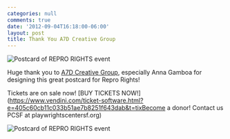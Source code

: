 ```yaml
---
categories: null
comments: true
date: '2012-09-04T16:18:00-06:00'
layout: post
title: Thank You A7D Creative Group
---
```


![Postcard of REPRO RIGHTS event](/images/RachelFront-2.jpg)

Huge thank you to [A7D Creative Group](http://www.a-7-d.com/), especially Anna Gamboa for designing this great postcard for Repro Rights!

Tickets are on sale now! [BUY TICKETS NOW!](https://www.vendini.com/ticket-software.html?e=405c60cb11c033b51ae7b8251f643dab&t=tixBecome a donor! Contact us PCSF at playwrightscentersf.org)

![Postcard of REPRO RIGHTS event](/images/RachelBack-3.jpg)